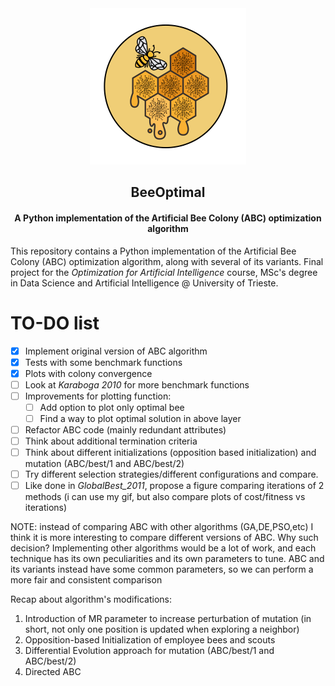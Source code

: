 <div align="center">
  <a href="https://github.com/giuliofantuzzi/BeeOptimal">
    <img src="assets/LogoBeeOptimal.png" alt="Logo" width="250" height="250">
  </a>
<h2 align="center">BeeOptimal</h2>
<h4 align="center">A Python implementation of the Artificial Bee Colony (ABC) optimization algorithm</h4>
</div>

This repository contains a Python implementation of the Artificial Bee Colony (ABC) optimization algorithm, along with several of its variants. Final project for the *Optimization for Artificial Intelligence* course, MSc's degree in Data Science and Artificial Intelligence @ University of Trieste.


# TO-DO list
- [x] Implement original version of ABC algorithm
- [x] Tests with some benchmark functions
- [x] Plots with colony convergence
- [ ] Look at *Karaboga 2010* for more benchmark functions
- [ ] Improvements for plotting function:
  - [ ] Add option to plot only optimal bee
  - [ ] Find a way to plot optimal solution in above layer
- [ ] Refactor ABC code (mainly redundant attributes)
- [ ] Think about additional termination criteria
- [ ] Think about different initializations (opposition based initialization) and mutation (ABC/best/1 and ABC/best/2)
- [ ] Try different selection strategies/different configurations and compare.
- [ ] Like done in *GlobalBest_2011*, propose a figure comparing iterations of 2 methods (i can use my gif, but also compare plots of cost/fitness vs iterations)

NOTE: instead of comparing ABC with other algorithms (GA,DE,PSO,etc) I think it is more interesting to
compare different versions of ABC. Why such decision? Implementing other algorithms would be a lot of work, and each technique has its own peculiarities and its own parameters to tune. ABC and its variants instead have some common parameters, so we can perform a more fair and consistent comparison


Recap about algorithm's modifications:

1) Introduction of MR parameter to increase perturbation of mutation (in short, not only one position is updated when exploring a neighbor)
2) Opposition-based Initialization of employee bees and scouts
3) Differential Evolution approach for mutation (ABC/best/1 and ABC/best/2)
4) Directed ABC